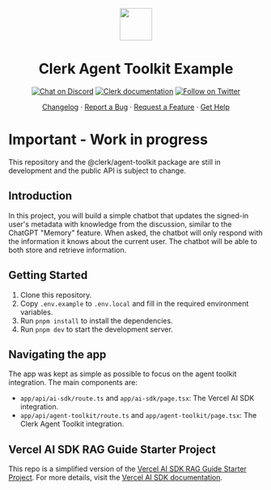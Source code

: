 <p align="center">
  <a href="https://clerk.com?utm_source=github&utm_medium=clerk_agent_toolkit" target="_blank" rel="noopener noreferrer">
    <picture>
      <source media="(prefers-color-scheme: dark)" srcset="https://images.clerk.com/static/logo-dark-mode-400x400.png">
      <img src="https://images.clerk.com/static/logo-light-mode-400x400.png" height="64">
    </picture>
  </a>
  <br />
  <h1 align="center">Clerk Agent Toolkit Example</h1>
</p>

<div align="center">

[![Chat on Discord](https://img.shields.io/discord/856971667393609759.svg?logo=discord)](https://clerk.com/discord)
[![Clerk documentation](https://img.shields.io/badge/documentation-clerk-green.svg)](https://clerk.com/docs?utm_source=github&utm_medium=clerk_agent_toolkit)
[![Follow on Twitter](https://img.shields.io/twitter/follow/ClerkDev?style=social)](https://twitter.com/intent/follow?screen_name=ClerkDev)

[Changelog](https://github.com/clerk/javascript/blob/main/packages/agent-toolkit/CHANGELOG.md)
·
[Report a Bug](https://github.com/clerk/javascript/issues/new?assignees=&labels=needs-triage&projects=&template=BUG_REPORT.yml)
·
[Request a Feature](https://feedback.clerk.com/roadmap)
·
[Get Help](https://clerk.com/contact/support?utm_source=github&utm_medium=clerk_agent_toolkit)

</div>

# Important - Work in progress
This repository and the @clerk/agent-toolkit package are still in development and the public API is subject to change.
## Introduction
In this project, you will build a simple chatbot that updates the signed-in user's metadata with knowledge from the discussion, similar to the ChatGPT "Memory" feature. When asked, the chatbot will only respond with the information it knows about the current user. The chatbot will be able to both store and retrieve information.

## Getting Started
1. Clone this repository.
2. Copy `.env.example` to `.env.local` and fill in the required environment variables.
3. Run `pnpm install` to install the dependencies.
4. Run `pnpm dev` to start the development server.

## Navigating the app
The app was kept as simple as possible to focus on the agent toolkit integration. The main components are:
- `app/api/ai-sdk/route.ts` and `app/ai-sdk/page.tsx`: The Vercel AI SDK integration.
- `app/api/agent-toolkit/route.ts` and `app/agent-toolkit/page.tsx`: The Clerk Agent Toolkit integration.

## Vercel AI SDK RAG Guide Starter Project
This repo is a simplified version of the [Vercel AI SDK RAG Guide Starter Project](https://sdk.vercel.ai/docs/guides/rag-chatbot). For more details, visit the [Vercel AI SDK documentation](https://sdk.vercel.ai/docs/introduction).
